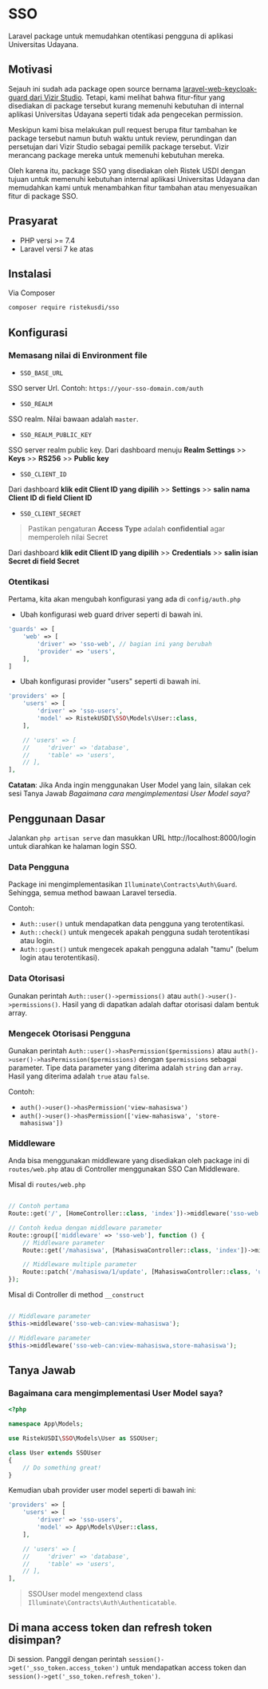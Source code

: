 # SSO

Laravel package untuk memudahkan otentikasi pengguna di aplikasi Universitas Udayana.

## Motivasi

Sejauh ini sudah ada package open source bernama [laravel-web-keycloak-guard dari Vizir Studio](https://github.com/Vizir/laravel-keycloak-web-guard). Tetapi, kami melihat bahwa fitur-fitur yang disediakan di package tersebut kurang memenuhi kebutuhan di internal aplikasi Universitas Udayana seperti tidak ada pengecekan permission.

Meskipun kami bisa melakukan pull request berupa fitur tambahan ke package tersebut namun butuh waktu untuk review, perundingan dan persetujan dari Vizir Studio sebagai pemilik package tersebut. Vizir merancang package mereka untuk memenuhi kebutuhan mereka.

Oleh karena itu, package SSO yang disediakan oleh Ristek USDI dengan tujuan untuk memenuhi kebutuhan internal aplikasi Universitas Udayana dan memudahkan kami untuk menambahkan fitur tambahan atau menyesuaikan fitur di package SSO.

## Prasyarat

- PHP versi >= 7.4
- Laravel versi 7 ke atas

## Instalasi

Via Composer

```bash
composer require ristekusdi/sso
```

## Konfigurasi

### Memasang nilai di Environment file

- `SSO_BASE_URL`

SSO server Url. Contoh: `https://your-sso-domain.com/auth`

- `SSO_REALM`

SSO realm. Nilai bawaan adalah `master`.

- `SSO_REALM_PUBLIC_KEY`

SSO server realm public key. Dari dashboard menuju **Realm Settings** >> **Keys** >> **RS256** >> **Public key**

- `SSO_CLIENT_ID`

Dari dashboard **klik edit Client ID yang dipilih** >> **Settings** >> **salin nama Client ID di field Client ID**

- `SSO_CLIENT_SECRET`

> Pastikan pengaturan **Access Type** adalah **confidential** agar memperoleh nilai Secret

Dari dashboard **klik edit Client ID yang dipilih** >> **Credentials** >> **salin isian Secret di field Secret**

### Otentikasi

Pertama, kita akan mengubah konfigurasi yang ada di `config/auth.php`

- Ubah konfigurasi web guard driver seperti di bawah ini.

```php
'guards' => [
    'web' => [
        'driver' => 'sso-web', // bagian ini yang berubah
        'provider' => 'users',
    ],
]
```

- Ubah konfigurasi provider "users" seperti di bawah ini.

```php
'providers' => [
    'users' => [
        'driver' => 'sso-users',
        'model' => RistekUSDI\SSO\Models\User::class,
    ],

    // 'users' => [
    //     'driver' => 'database',
    //     'table' => 'users',
    // ],
],
```

**Catatan**: Jika Anda ingin menggunakan User Model yang lain, silakan cek sesi Tanya Jawab *Bagaimana cara mengimplementasi User Model saya?*

## Penggunaan Dasar

Jalankan `php artisan serve` dan masukkan URL http://localhost:8000/login untuk diarahkan ke halaman login SSO.

### Data Pengguna

Package ini mengimplementasikan `Illuminate\Contracts\Auth\Guard`. Sehingga, semua method bawaan Laravel tersedia.

Contoh: 

- `Auth::user()` untuk mendapatkan data pengguna yang terotentikasi.
- `Auth::check()` untuk mengecek apakah pengguna sudah terotentikasi atau login.
- `Auth::guest()` untuk mengecek apakah pengguna adalah "tamu" (belum login atau terotentikasi).

### Data Otorisasi

Gunakan perintah `Auth::user()->permissions()` atau `auth()->user()->permissions()`. Hasil yang di dapatkan adalah daftar otorisasi dalam bentuk array.

### Mengecek Otorisasi Pengguna

Gunakan perintah `Auth::user()->hasPermission($permissions)` atau `auth()->user()->hasPermission($permissions)` dengan `$permissions` sebagai parameter. Tipe data parameter yang diterima adalah `string` dan `array`. Hasil yang diterima adalah `true` atau `false`.

Contoh:

- `auth()->user()->hasPermission('view-mahasiswa')`
- `auth()->user()->hasPermission(['view-mahasiswa', 'store-mahasiswa'])`

### Middleware

Anda bisa menggunakan middleware yang disediakan oleh package ini di `routes/web.php` atau di Controller menggunakan SSO Can Middleware.

Misal di `routes/web.php`

```php

// Contoh pertama
Route::get('/', [HomeController::class, 'index'])->middleware('sso-web');

// Contoh kedua dengan middleware parameter
Route::group(['middleware' => 'sso-web'], function () {
    // Middleware parameter
    Route::get('/mahasiswa', [MahasiswaController::class, 'index'])->middleware('sso-web-can:view-mahasiswa');

    // Middleware multiple parameter
    Route::patch('/mahasiswa/1/update', [MahasiswaController::class, 'update'])->middleware('sso-web-can:view-mahasiswa,store-mahasiswa');
});
```

Misal di Controller di method `__construct`

```php

// Middleware parameter
$this->middleware('sso-web-can:view-mahasiswa');

// Middleware parameter
$this->middleware('sso-web-can:view-mahasiswa,store-mahasiswa');
```

## Tanya Jawab

### Bagaimana cara mengimplementasi User Model saya?

```php
<?php

namespace App\Models;

use RistekUSDI\SSO\Models\User as SSOUser;

class User extends SSOUser
{
    // Do something great!
}
```

Kemudian ubah provider user model seperti di bawah ini:

```php
'providers' => [
    'users' => [
        'driver' => 'sso-users',
        'model' => App\Models\User::class,
    ],

    // 'users' => [
    //     'driver' => 'database',
    //     'table' => 'users',
    // ],
],
```

> SSOUser model mengextend class `Illuminate\Contracts\Auth\Authenticatable`.

## Di mana access token dan refresh token disimpan?

Di session. Panggil dengan perintah `session()->get('_sso_token.access_token')` untuk mendapatkan access token dan `session()->get('_sso_token.refresh_token')`.